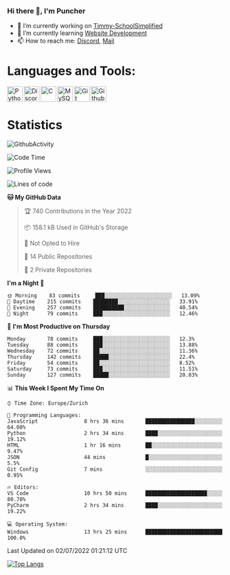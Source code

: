 ### Hi there 👋, I'm Puncher

- 🔭 I’m currently working on [Timmy-SchoolSimplified](https://github.com/School-Simplified/Timmy-SchoolSimplified)
- 🌱 I’m currently learning [Website Development](https://github.com/Puncher1/website-development)
- 📫 How to reach me: [Discord](https://github.com/Puncher1#discord-profile), [Mail](mailto:andrin.schaller@hispeed.ch)

# Languages and Tools:
<img align="left" alt="Python" width="36px" src="https://upload.wikimedia.org/wikipedia/commons/thumb/c/c3/Python-logo-notext.svg/2000px-Python-logo-notext.svg.png" />
<img align="left" alt="Discord.py" width="36px" src="https://i.imgur.com/RPrw70n.jpg" />
<img align="left" alt="C" width="36px" src="https://upload.wikimedia.org/wikipedia/commons/thumb/1/18/C_Programming_Language.svg/1200px-C_Programming_Language.svg.png" />
<img align="left" alt="MySQL" width="36px" src="https://upload.wikimedia.org/wikipedia/de/d/dd/MySQL_logo.svg" />
<img align="left" alt="Git" width="36px" src="https://garygregory.files.wordpress.com/2016/11/git_logo.png?w=325" />
<img align="left" alt="Github" width="36px" src="https://upload.wikimedia.org/wikipedia/commons/thumb/a/ae/Github-desktop-logo-symbol.svg/1024px-Github-desktop-logo-symbol.svg.png" />
<br />
<br />

# Statistics
![GithubActivity](https://github-profile-summary-cards.vercel.app/api/cards/profile-details?username=puncher1&theme=solarized_dark)
<!--START_SECTION:waka-->
![Code Time](http://img.shields.io/badge/Code%20Time-0%20secs-blue)

![Profile Views](http://img.shields.io/badge/Profile%20Views-0-blue)

![Lines of code](https://img.shields.io/badge/From%20Hello%20World%20I%27ve%20Written-1%20Million%20lines%20of%20code-blue)

**🐱 My GitHub Data** 

> 🏆 740 Contributions in the Year 2022
 > 
> 📦 158.1 kB Used in GitHub's Storage 
 > 
> 🚫 Not Opted to Hire
 > 
> 📜 14 Public Repositories 
 > 
> 🔑 2 Private Repositories  
 > 
**I'm a Night 🦉** 

```text
🌞 Morning    83 commits     ███░░░░░░░░░░░░░░░░░░░░░░   13.09% 
🌆 Daytime    215 commits    ████████░░░░░░░░░░░░░░░░░   33.91% 
🌃 Evening    257 commits    ██████████░░░░░░░░░░░░░░░   40.54% 
🌙 Night      79 commits     ███░░░░░░░░░░░░░░░░░░░░░░   12.46%

```
📅 **I'm Most Productive on Thursday** 

```text
Monday       78 commits     ███░░░░░░░░░░░░░░░░░░░░░░   12.3% 
Tuesday      88 commits     ███░░░░░░░░░░░░░░░░░░░░░░   13.88% 
Wednesday    72 commits     ██░░░░░░░░░░░░░░░░░░░░░░░   11.36% 
Thursday     142 commits    █████░░░░░░░░░░░░░░░░░░░░   22.4% 
Friday       54 commits     ██░░░░░░░░░░░░░░░░░░░░░░░   8.52% 
Saturday     73 commits     ███░░░░░░░░░░░░░░░░░░░░░░   11.51% 
Sunday       127 commits    █████░░░░░░░░░░░░░░░░░░░░   20.03%

```


📊 **This Week I Spent My Time On** 

```text
⌚︎ Time Zone: Europe/Zurich

💬 Programming Languages: 
JavaScript               8 hrs 36 mins       ████████████████░░░░░░░░░   64.08% 
Python                   2 hrs 34 mins       ████░░░░░░░░░░░░░░░░░░░░░   19.12% 
HTML                     1 hr 16 mins        ██░░░░░░░░░░░░░░░░░░░░░░░   9.47% 
JSON                     44 mins             █░░░░░░░░░░░░░░░░░░░░░░░░   5.5% 
Git Config               7 mins              ░░░░░░░░░░░░░░░░░░░░░░░░░   0.95%

🔥 Editors: 
VS Code                  10 hrs 50 mins      ████████████████████░░░░░   80.78% 
PyCharm                  2 hrs 34 mins       ████░░░░░░░░░░░░░░░░░░░░░   19.22%

💻 Operating System: 
Windows                  13 hrs 25 mins      █████████████████████████   100.0%

```


 Last Updated on 02/07/2022 01:21:12 UTC
<!--END_SECTION:waka-->

[![Top Langs](https://github-readme-stats.vercel.app/api/top-langs/?username=puncher1&langs_count=10&theme=prussian)](https://github.com/puncher1/)
